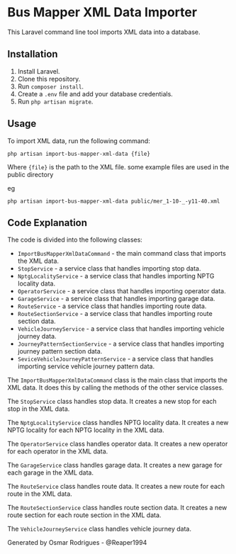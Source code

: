
# Bus Mapper XML Data Importer

This Laravel command line tool imports XML data into a database. 

## Installation

1. Install Laravel.
2. Clone this repository.
3. Run `composer install`.
4. Create a `.env` file and add your database credentials.
5. Run `php artisan migrate`.

## Usage

To import XML data, run the following command:

```
php artisan import-bus-mapper-xml-data {file}
```

Where `{file}` is the path to the XML file. some example files are used in the public directory

eg
```
php artisan import-bus-mapper-xml-data public/mer_1-10-_-y11-40.xml
```

## Code Explanation

The code is divided into the following classes:

* `ImportBusMapperXmlDataCommand` - the main command class that imports the XML data.
* `StopService` - a service class that handles importing stop data.
* `NptgLocalityService` - a service class that handles importing NPTG locality data.
* `OperatorService` - a service class that handles importing operator data.
* `GarageService` - a service class that handles importing garage data.
* `RouteService` - a service class that handles importing route data.
* `RouteSectionService` - a service class that handles importing route section data.
* `VehicleJourneyService` - a service class that handles importing vehicle journey data.
* `JourneyPatternSectionService` - a service class that  handles importing journey pattern section data.
* `SeviceVehicleJourneyPatternService` - a service class that handles importing service vehicle journey pattern data.

The `ImportBusMapperXmlDataCommand` class is the main class that imports the XML data. It does this by calling the methods of the other service classes.

The `StopService` class handles stop data. It creates a new stop for each stop in the XML data.

The `NptgLocalityService` class handles NPTG locality data. It creates a new NPTG locality for each NPTG locality in the XML data.

The `OperatorService` class handles operator data. It creates a new operator for each operator in the XML data.

The `GarageService` class handles garage data. It creates a new garage for each garage in the XML data.

The `RouteService` class handles route data. It creates a new route for each route in the XML data.

The `RouteSectionService` class handles route section data. It creates a new route section for each route section in the XML data.

The `VehicleJourneyService` class handles vehicle journey data.

Generated by Osmar Rodrigues - @Reaper1994
